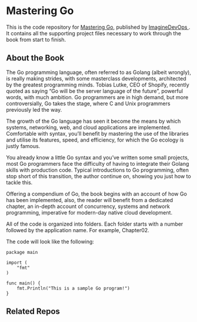 # Mastering Go
This is the code repository for [Mastering Go](https://www.imaginedevops.io/golang-ninja/mastering-go), published by [ImagineDevOps ](https://www.imaginedevops.io/?utm_source=github). It contains all the supporting project files necessary to work through the book from start to finish.



## About the Book
The Go programming language, often referred to as Golang (albeit wrongly), is really making strides, with some masterclass developments, architected by the greatest programming minds. Tobias Lutke, CEO of Shopify, recently quoted as saying “Go will be the server language of the future”, powerful words, with much ambition. Go programmers are in high demand, but more controversially, Go takes the stage, where C and Unix programmers previously led the way.

The growth of the Go language has seen it become the means by which systems, networking, web, and cloud applications are implemented. Comfortable with syntax, you’ll benefit by mastering the use of the libraries and utilise its features, speed, and efficiency, for which the Go ecology is justly famous.

You already know a little Go syntax and you’ve written some small projects, most Go programmers face the difficulty of having to integrate their Golang skills with production code. Typical introductions to Go programming, often stop short of this transition, the author continue on, showing you just how to tackle this.

Offering a compendium of Go, the book begins with an account of how Go has been implemented, also, the reader will benefit from a dedicated chapter, an in-depth account of concurrency, systems and network programming, imperative for modern-day native cloud development.


All of the code is organized into folders. Each folder starts with a number followed by the application name. For example, Chapter02.



The code will look like the following:
```
package main 
 
import ( 
    "fmt" 
) 
 
func main() { 
    fmt.Println("This is a sample Go program!") 
} 
```



## Related Repos